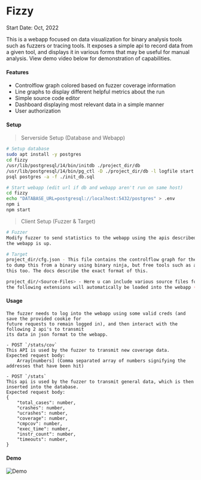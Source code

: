 # Fizzy
Start Date: Oct, 2022

This is a webapp focused on data visualization for binary analysis tools such as fuzzers or tracing
tools. It exposes a simple api to record data from a given tool, and displays it in various forms
that may be useful for manual analysis. View demo video below for demonstration of capabilities.

#### Features
- Controlflow graph colored based on fuzzer coverage information
- Line graphs to display different helpful metrics about the run
- Simple source code editor
- Dashboard displaying most relevant data in a simple manner
- User authorization

#### Setup 
> Serverside Setup (Database and Webapp)
```sh
# Setup database
sudo apt install -y postgres
cd fizzy
/usr/lib/postgresql/14/bin/initdb ./project_dir/db
/usr/lib/postgresql/14/bin/pg_ctl -D ./project_dir/db -l logfile start
psql postgres -a -f ./init_db.sql

# Start webapp (edit url if db and webapp aren't run on same host)
cd fizzy
echo "DATABASE_URL=postgresql://localhost:5432/postgres" > .env
npm i
npm start
```

> Client Setup (Fuzzer & Target)
```sh
# Fuzzer
Modify fuzzer to send statistics to the webapp using the apis described in #Usage and run it once
the webapp is up.

# Target
project_dir/cfg.json - This file contains the controlflow graph for the target. A script is included
to dump this from a binary using binary ninja, but free tools such as angr can easily accomplish
this too. The docs describe the exact format of this.

project_dir/<Source-Files> - Here u can include various source files for the target. All files with
the following extensions will automatically be loaded into the webapp (c|cpp|S|asm).

```

#### Usage
```
The fuzzer needs to log into the webapp using some valid creds (and save the provided cookie for 
future requests to remain logged in), and then interact with the following 2 api's to transmit 
its data in json format to the webapp.

- POST `/stats/cov`
This API is used by the fuzzer to transmit new coverage data.
Expected request body:
    Array[numbers] (Comma separated array of numbers signifying the addresses that have been hit)

- POST `/stats`
This api is used by the fuzzer to transmit general data, which is then inserted into the database.
Expected request body:
{
    "total_cases": number,
    "crashes": number,
    "ucrashes": number,
    "coverage": number,
    "cmpcov": number,
    "exec_time": number,
    "instr_count": number,
    "timeouts": number,
}
```

#### Demo
![Demo](/imgs/demo.gif)
